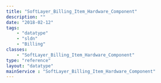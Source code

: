 ```yaml
---
title: "SoftLayer_Billing_Item_Hardware_Component"
description: ""
date: "2018-02-12"
tags:
    - "datatype"
    - "sldn"
    - "Billing"
classes:
    - "SoftLayer_Billing_Item_Hardware_Component"
type: "reference"
layout: "datatype"
mainService : "SoftLayer_Billing_Item_Hardware_Component"
---
```

